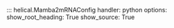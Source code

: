 ::: helical.Mamba2mRNAConfig
    handler: python
    options:
      show_root_heading: True
      show_source: True